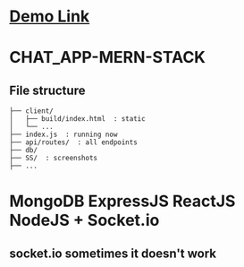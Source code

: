 # [Demo Link](https://chatapp-mern-stack-production.up.railway.app/)

# CHAT_APP-MERN-STACK

## File structure

    ├── client/
    │   ├── build/index.html  : static
    │   └── ...
    ├── index.js  : running now
    ├── api/routes/  : all endpoints
    ├── db/
    ├── SS/  : screenshots
    ├── ...

# MongoDB ExpressJS ReactJS NodeJS + Socket.io

## socket.io sometimes it doesn't work 
